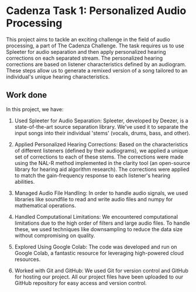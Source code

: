 <h1>Cadenza Task 1: Personalized Audio Processing</h1>

This project aims to tackle an exciting challenge in the field of audio processing, a part of The Cadenza Challenge. The task requires us to use Spleeter for audio separation and then apply personalized hearing corrections on each separated stream. The personalized hearing corrections are based on listener characteristics defined by an audiogram. These steps allow us to generate a remixed version of a song tailored to an individual's unique hearing characteristics.

<h2>Work done</h2>

In this project, we have:

1. Used Spleeter for Audio Separation: Spleeter, developed by Deezer, is a state-of-the-art source separation library. We've used it to separate the input songs into their individual 'stems' (vocals, drums, bass, and other).

2. Applied Personalized Hearing Corrections: Based on the characteristics of different listeners (defined by their audiograms), we applied a unique set of corrections to each of these stems. The corrections were made using the NAL-R method implemented in the clarity tool (an open-source library for hearing aid algorithm research). The corrections were applied to match the gain-frequency response to each listener's hearing abilities.

3. Managed Audio File Handling: In order to handle audio signals, we used libraries like soundfile to read and write audio files and numpy for mathematical operations.

4. Handled Computational Limitations: We encountered computational limitations due to the high order of filters and large audio files. To handle these, we used techniques like downsampling to reduce the data size without compromising on quality.

5. Explored Using Google Colab: The code was developed and run on Google Colab, a fantastic resource for leveraging high-powered cloud resources.

6. Worked with Git and GitHub: We used Git for version control and GitHub for hosting our project. All our project files have been uploaded to our GitHub repository for easy access and version control.
